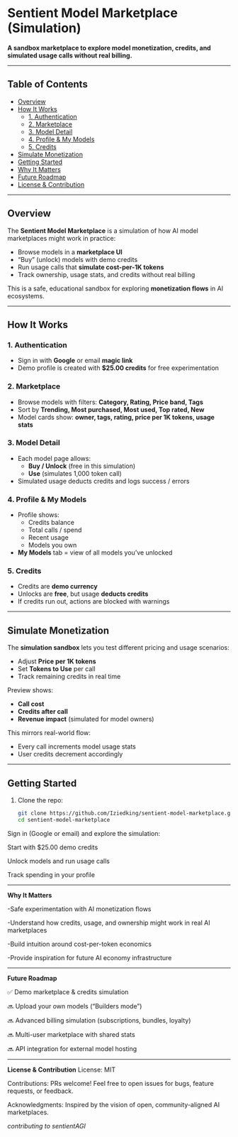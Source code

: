 # Sentient Model Marketplace (Simulation)  

**A sandbox marketplace to explore model monetization, credits, and simulated usage calls without real billing.**  

---

## Table of Contents

- [Overview](#overview)  
- [How It Works](#how-it-works)  
  - [1. Authentication](#1-authentication)  
  - [2. Marketplace](#2-marketplace)  
  - [3. Model Detail](#3-model-detail)  
  - [4. Profile & My Models](#4-profile--my-models)  
  - [5. Credits](#5-credits)  
- [Simulate Monetization](#simulate-monetization)  
- [Getting Started](#getting-started)  
- [Why It Matters](#why-it-matters)  
- [Future Roadmap](#future-roadmap)  
- [License & Contribution](#license--contribution)  

---

## Overview  

The **Sentient Model Marketplace** is a simulation of how AI model marketplaces might work in practice:  

- Browse models in a **marketplace UI**  
- “Buy” (unlock) models with demo credits  
- Run usage calls that **simulate cost-per-1K tokens**  
- Track ownership, usage stats, and credits without real billing  

This is a safe, educational sandbox for exploring **monetization flows** in AI ecosystems.  

---

## How It Works  

### 1. Authentication  
- Sign in with **Google** or email **magic link**  
- Demo profile is created with **$25.00 credits** for free experimentation  

### 2. Marketplace  
- Browse models with filters: **Category, Rating, Price band, Tags**  
- Sort by **Trending, Most purchased, Most used, Top rated, New**  
- Model cards show: **owner, tags, rating, price per 1K tokens, usage stats**  

### 3. Model Detail  
- Each model page allows:  
  - **Buy / Unlock** (free in this simulation)  
  - **Use** (simulates 1,000 token call)  
- Simulated usage deducts credits and logs success / errors  

### 4. Profile & My Models  
- Profile shows:  
  - Credits balance  
  - Total calls / spend  
  - Recent usage  
  - Models you own  
- **My Models** tab = view of all models you’ve unlocked  

### 5. Credits  
- Credits are **demo currency**  
- Unlocks are **free**, but usage **deducts credits**  
- If credits run out, actions are blocked with warnings  

---

## Simulate Monetization  

The **simulation sandbox** lets you test different pricing and usage scenarios:  

- Adjust **Price per 1K tokens**  
- Set **Tokens to Use** per call  
- Track remaining credits in real time  

Preview shows:  
- **Call cost**  
- **Credits after call**  
- **Revenue impact** (simulated for model owners)  

This mirrors real-world flow:  
- Every call increments model usage stats  
- User credits decrement accordingly  

---


## Getting Started  

1. Clone the repo:  
   ```bash
   git clone https://github.com/Iziedking/sentient-model-marketplace.git
   cd sentient-model-marketplace

Sign in (Google or email) and explore the simulation:

Start with $25.00 demo credits

Unlock models and run usage calls

Track spending in your profile

---

**Why It Matters**

-Safe experimentation with AI monetization flows

-Understand how credits, usage, and ownership might work in real AI marketplaces

-Build intuition around cost-per-token economics

-Provide inspiration for future AI economy infrastructure

---
**Future Roadmap**

✅ Demo marketplace & credits simulation

🔜 Upload your own models (“Builders mode”)

🔜 Advanced billing simulation (subscriptions, bundles, loyalty)

🔜 Multi-user marketplace with shared stats

🔜 API integration for external model hosting

---
**License & Contribution**
License: MIT

Contributions: PRs welcome! Feel free to open issues for bugs, feature requests, or feedback.

Acknowledgments: Inspired by the vision of open, community-aligned AI marketplaces.

_contributing to sentientAGI_
